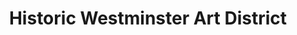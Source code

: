 ---
title: "Historic Westminster Art District"
url: /westminster/historic-westminster-art-district/
shop: Kunst
---